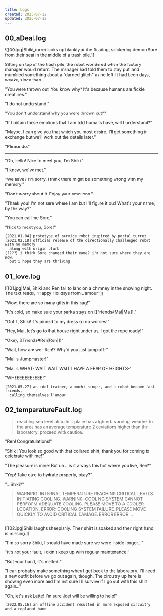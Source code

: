 ```yaml
---
title: Logs
created: 2025-07-12
updated: 2025-07-12
---
```


## 00_aDeal.log
![[00.jpg|Shiki_turret looks up blankly at the floating, snickering demon Sore from their seat in the middle of a trash pile.]]

Sitting on top of the trash pile, the robot wondered when the factory manager would return. The manager had told them to stay put, and mumbled something about a "darned glitch" as he left. It had been days, weeks, since then.

"You were thrown out. You know why? It's because humans are fickle creatures."

"I do not understand."

"You don't understand why you were thrown out?"

"If I obtain these emotions that I am told humans have, will I understand?"

"Maybe. I can give you that which you most desire. I’ll get something in exchange but we’ll work out the details later."

"Please do."

---
"Oh, hello! Nice to meet you, I'm Shiki!"

"I know, we've met."

"We have? I'm sorry, I think there might be something wrong with my memory."

"Don't worry about it. Enjoy your emotions."

"Thank you! I'm not sure where I am but I'll figure it out! What's your name, by the way?"

"You can call me Sore."

"Nice to meet you, Sore!"

```
[2021.01.04] prototype of service robot inspired by portal turret
[2021.02.18] official release of the directionally challenged robot with no memory
  along with origin blurb
[????] i think Sore changed their name? i'm not sure where they are now,
  but i hope they are thriving
```

## 01_love.log
![[01.jpg|Mai, Shiki and Ren fall to land on a chimney in the snowing night. The text reads, "Happy Holidays from L'amour."]]

"Wow, there are so many gifts in this bag!"

"It's cold, so make sure your parka stays on [[Friends#Mai|Mai]]."

"Got it, Shiki! It's pinned to my dress so no worries!"

"Hey, Mai, let's go to that house right under us. I got the rope ready!"

"Okay, [[Friends#Ren|Ren]]!"

"Wait, how are we- Ren!? Why'd you just jump off-"

"Mai is Jumpmaster!"

"Mai is WHAT- WAIT WAIT WAIT I HAVE A FEAR OF HEIGHTS-"

"WHEEEEEEEEEEE!"

```
[2021.05.27] an idol trainee, a mochi singer, and a robot became fast friends,
  calling themselves l'amour
```

## 02_temperatureFault.log
> reaching sea level altitude... plane has alighted.
> warning: weather in the area has an average temperature 2 deviations higher than the laboratory. proceed with caution.

"Ren! Congratulations!"

"Shiki! You look so good with that collared shirt, thank you for coming to celebrate with me!"

"The pleasure is mine! But uh... is it always this hot where you live, Ren?"

"Yep! Take care to hydrate properly, okay?"

"...Shiki?"

> WARNING: INTERNAL TEMPERATURE REACHING CRITICAL LEVELS. INITIATING COOLING.
> WARNING: COOLING SYSTEM CANNOT PERFORM ADEQUATE COOLING. PLEASE MOVE TO A COOLER LOCATION.
> ERROR: COOLING SYSTEM FAILURE. PLEASE MOVE QUICKLY TO AVOID CRITICAL DAMAGE.
> ERROR
> ERROR
> ...

---

![[02.jpg|Shiki laughs sheepishly. Their shirt is soaked and their right hand is missing.]]

"I'm so sorry Shiki, I should have made sure we were inside longer..."

"It's not your fault, I didn't keep up with regular maintenance."

"But your hand, it's melted!"

"I can probably make something when I get back to the laboratory. I'll need a new outfit before we go out again, though. The circuitry up here is showing even more and I'm not sure I'll survive if I go out with this shirt again..."

"Oh, let's ask [Latte](https://twitter.com/latte_w_cream)! I'm sure [Joei](https://twitter.com/joeiwanko) will be willing to help!"

```
[2022.05.16] an offline accident resulted in more exposed circuitry and a replaced hand
```